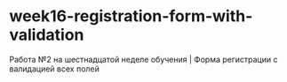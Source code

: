# week16-registration-form-with-validation
Работа №2 на шестнадцатой неделе обучения | Форма регистрации с валидацией всех полей
